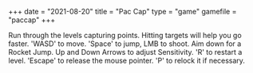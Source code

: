 +++
date = "2021-08-20"
title = "Pac Cap"
type = "game"
gamefile = "paccap"
+++

Run through the levels capturing points. Hitting targets will help you go faster. 'WASD' to move. 'Space' to jump, LMB to shoot. Aim down for a Rocket Jump. Up and Down Arrows to adjust Sensitivity. 'R' to restart a level. 'Escape' to release the mouse pointer. 'P' to relock it if necessary. 